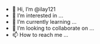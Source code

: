 - 👋 Hi, I’m @ilay121
- 👀 I’m interested in ...
- 🌱 I’m currently learning ...
- 💞️ I’m looking to collaborate on ...
- 📫 How to reach me ...

<!---
ilay121/ilay121 is a ✨ special ✨ repository because its `README.md` (this file) appears on your GitHub profile.
You can click the Preview link to take a look at your changes.
searchperson
personname:Zipar
Private Name:שלום
Private Last Name:כוכבי
Age:13
Ip:920334889281290251
Pasword:1213121
opendidossettingd
opendidosmenu
selectsetdidos
DIDOS
set in:12:00 AM
Cheat Zipar computer in:13:00
broke Zipar computer in:14:30 
setelectricityprobkem in:18:00 end in:19:00
Cancelcheat
